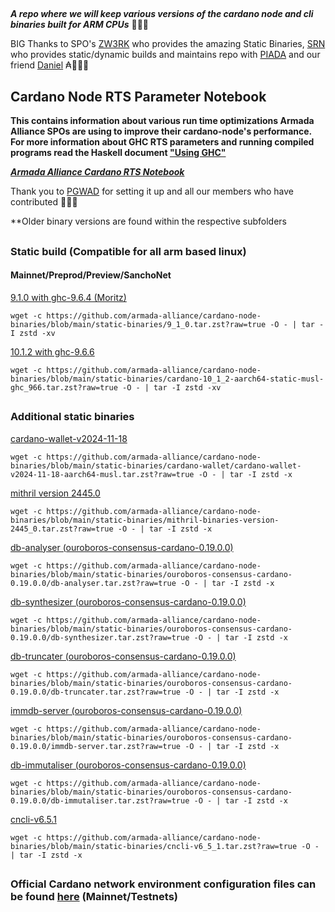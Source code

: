 ##

**_A repo where we will keep various versions of the cardano node and cli binaries built for ARM CPUs_** 🏴‍☠️🦾

BIG Thanks to SPO's [ZW3RK](https://twitter.com/zw3rkpool/) who provides the amazing Static Binaries, [SRN](https://armada-alliance.com/stake-pools/cc1b1c03798884c636703443a23b8d9e827d6c0417921600394198a0) who provides static/dynamic builds and maintains repo with [PIADA](https://armada-alliance.com/stake-pools/b8d8742c7b7b512468448429c776b3b0f824cef460db61aa1d24bc65) and our friend [Daniel](https://github.com/rekuenkdr) ₳🏴‍☠️🙏

## Cardano Node RTS Parameter Notebook

**This contains information about various run time optimizations Armada Alliance SPOs are using to improve their cardano-node's performance. For more information about GHC RTS parameters and running compiled programs read the Haskell document ["Using GHC"](https://downloads.haskell.org/~ghc/latest/docs/html/users_guide/runtime_control.html)**

**_[Armada Alliance Cardano RTS Notebook](https://docs.google.com/spreadsheets/d/1sw_fzqoubOEG6lMpWKVzCF8yISfY4YFAvnx_5E5T-1s/edit#gid=0)_**

Thank you to [PGWAD](https://armada-alliance.com/stake-pools/7e45a7e6ab3afcf99120e97aedf84e706e43d829ddc610ad667a85a3) for setting it up and all our members who have contributed 🙏🏴‍☠️

**Older binary versions are found within the respective subfolders

##

### Static build (Compatible for all arm based linux)
#### Mainnet/Preprod/Preview/SanchoNet

[9.1.0 with ghc-9.6.4 (Moritz)](https://github.com/armada-alliance/cardano-node-binaries/blob/main/static-binaries/9_1_0.tar.zst?raw=true)

```
wget -c https://github.com/armada-alliance/cardano-node-binaries/blob/main/static-binaries/9_1_0.tar.zst?raw=true -O - | tar -I zstd -xv
```

[10.1.2 with ghc-9.6.6](https://github.com/armada-alliance/cardano-node-binaries/blob/main/static-binaries/cardano-10_1_2-aarch64-static-musl-ghc_966.tar.zst?raw=true)

```
wget -c https://github.com/armada-alliance/cardano-node-binaries/blob/main/static-binaries/cardano-10_1_2-aarch64-static-musl-ghc_966.tar.zst?raw=true -O - | tar -I zstd -xv
```

##

### Additional static binaries

[cardano-wallet-v2024-11-18](https://github.com/armada-alliance/cardano-node-binaries/blob/main/static-binaries/cardano-wallet/cardano-wallet-v2024-11-18-aarch64-musl.tar.zst?raw=true)

```
wget -c https://github.com/armada-alliance/cardano-node-binaries/blob/main/static-binaries/cardano-wallet/cardano-wallet-v2024-11-18-aarch64-musl.tar.zst?raw=true -O - | tar -I zstd -x
```

[mithril version 2445.0](https://github.com/armada-alliance/cardano-node-binaries/blob/main/static-binaries/mithril-binaries-version-2445_0.tar.zst?raw=true)

```
wget -c https://github.com/armada-alliance/cardano-node-binaries/blob/main/static-binaries/mithril-binaries-version-2445_0.tar.zst?raw=true -O - | tar -I zstd -x
```

[db-analyser (ouroboros-consensus-cardano-0.19.0.0)](https://github.com/armada-alliance/cardano-node-binaries/blob/main/static-binaries/ouroboros-consensus-cardano-0.19.0.0/db-analyser.tar.zst?raw=true)

```
wget -c https://github.com/armada-alliance/cardano-node-binaries/blob/main/static-binaries/ouroboros-consensus-cardano-0.19.0.0/db-analyser.tar.zst?raw=true -O - | tar -I zstd -x
```

[db-synthesizer (ouroboros-consensus-cardano-0.19.0.0)](https://github.com/armada-alliance/cardano-node-binaries/blob/main/static-binaries/ouroboros-consensus-cardano-0.19.0.0/db-synthesizer.tar.zst?raw=true)

```
wget -c https://github.com/armada-alliance/cardano-node-binaries/blob/main/static-binaries/ouroboros-consensus-cardano-0.19.0.0/db-synthesizer.tar.zst?raw=true -O - | tar -I zstd -x
```

[db-truncater (ouroboros-consensus-cardano-0.19.0.0)](https://github.com/armada-alliance/cardano-node-binaries/blob/main/static-binaries/ouroboros-consensus-cardano-0.19.0.0/db-truncater.tar.zst?raw=true)

```
wget -c https://github.com/armada-alliance/cardano-node-binaries/blob/main/static-binaries/ouroboros-consensus-cardano-0.19.0.0/db-truncater.tar.zst?raw=true -O - | tar -I zstd -x
```

[immdb-server (ouroboros-consensus-cardano-0.19.0.0)](https://github.com/armada-alliance/cardano-node-binaries/blob/main/static-binaries/ouroboros-consensus-cardano-0.19.0.0/immdb-server.tar.zst?raw=true)

```
wget -c https://github.com/armada-alliance/cardano-node-binaries/blob/main/static-binaries/ouroboros-consensus-cardano-0.19.0.0/immdb-server.tar.zst?raw=true -O - | tar -I zstd -x
```

[db-immutaliser (ouroboros-consensus-cardano-0.19.0.0)](https://github.com/armada-alliance/cardano-node-binaries/blob/main/static-binaries/ouroboros-consensus-cardano-0.19.0.0/db-immutaliser.tar.zst?raw=true)

```
wget -c https://github.com/armada-alliance/cardano-node-binaries/blob/main/static-binaries/ouroboros-consensus-cardano-0.19.0.0/db-immutaliser.tar.zst?raw=true -O - | tar -I zstd -x
```

[cncli-v6.5.1](https://github.com/armada-alliance/cardano-node-binaries/blob/main/static-binaries/cncli-v6_5_1.tar.zst?raw=true)

```
wget -c https://github.com/armada-alliance/cardano-node-binaries/blob/main/static-binaries/cncli-v6_5_1.tar.zst?raw=true -O - | tar -I zstd -x
```

##

### Official Cardano network environment configuration files can be found [here](https://book.world.dev.cardano.org/environments.html) (Mainnet/Testnets)

